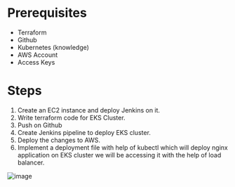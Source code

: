 # Prerequisites
* Terraform
* Github
* Kubernetes (knowledge)
* AWS Account
* Access Keys

# Steps 
1. Create an EC2 instance and deploy Jenkins on it.
2. Write terraform code for EKS Cluster.
3. Push on Github
4. Create Jenkins pipeline to deploy EKS cluster.
5. Deploy the changes to AWS.
6. Implement a deployment file with help of kubectl which will deploy nginx application on EKS cluster we will be accessing it with the help of load balancer.
  
![image](https://github.com/user-attachments/assets/d4de0986-be6e-4598-b0a9-67a16b7170d9)
